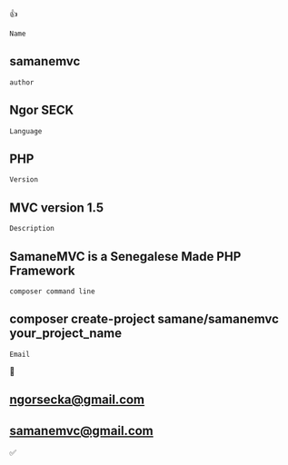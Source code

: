 :thumbsup:
```
Name
```
## samanemvc
```
author
```
## Ngor SECK
```
Language
```
## PHP 
```
Version
```
## MVC version 1.5
```
Description
```
## SamaneMVC is a Senegalese Made PHP Framework

```
composer command line
```
## composer create-project samane/samanemvc your_project_name

```
Email
```
:email:
## ngorsecka@gmail.com
## samanemvc@gmail.com

:white_check_mark:
